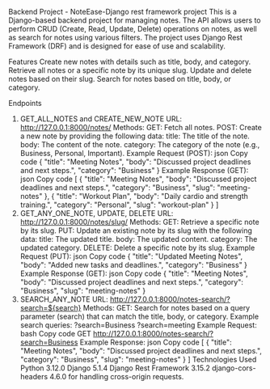 
Backend Project - NoteEase-Django rest framework project
This is a Django-based backend project for managing notes. The API allows users to perform CRUD (Create, Read, Update, Delete) operations on notes, as well as search for notes using various filters. The project uses Django Rest Framework (DRF) and is designed for ease of use and scalability.

Features
Create new notes with details such as title, body, and category.
Retrieve all notes or a specific note by its unique slug.
Update and delete notes based on their slug.
Search for notes based on title, body, or category.

Endpoints
1. GET_ALL_NOTES and CREATE_NEW_NOTE
URL: http://127.0.0.1:8000/notes/
Methods:
GET: Fetch all notes.
POST: Create a new note by providing the following data:
title: The title of the note.
body: The content of the note.
category: The category of the note (e.g., Business, Personal, Important).
Example Request (POST):
json
Copy code
{
  "title": "Meeting Notes",
  "body": "Discussed project deadlines and next steps.",
  "category": "Business"
}
Example Response (GET):
json
Copy code
[
  {
    "title": "Meeting Notes",
    "body": "Discussed project deadlines and next steps.",
    "category": "Business",
    "slug": "meeting-notes"
  },
  {
    "title": "Workout Plan",
    "body": "Daily cardio and strength training.",
    "category": "Personal",
    "slug": "workout-plan"
  }
]
2. GET_ANY_ONE_NOTE, UPDATE, DELETE
URL: http://127.0.0.1:8000/notes/slug/
Methods:
GET: Retrieve a specific note by its slug.
PUT: Update an existing note by its slug with the following data:
title: The updated title.
body: The updated content.
category: The updated category.
DELETE: Delete a specific note by its slug.
Example Request (PUT):
json
Copy code
{
  "title": "Updated Meeting Notes",
  "body": "Added new tasks and deadlines.",
  "category": "Business"
}
Example Response (GET):
json
Copy code
{
  "title": "Meeting Notes",
  "body": "Discussed project deadlines and next steps.",
  "category": "Business",
  "slug": "meeting-notes"
}
3. SEARCH_ANY_NOTE
URL: http://127.0.0.1:8000/notes-search/?search=${search}
Methods:
GET: Search for notes based on a query parameter (search) that can match the title, body, or category.
Example search queries:
?search=Business
?search=meeting
Example Request:
bash
Copy code
GET http://127.0.0.1:8000/notes-search/?search=Business
Example Response:
json
Copy code
[
  {
    "title": "Meeting Notes",
    "body": "Discussed project deadlines and next steps.",
    "category": "Business",
    "slug": "meeting-notes"
  }
]
Technologies Used
Python 3.12.0
Django 5.1.4
Django Rest Framework 3.15.2
django-cors-headers 4.6.0 for handling cross-origin requests.
